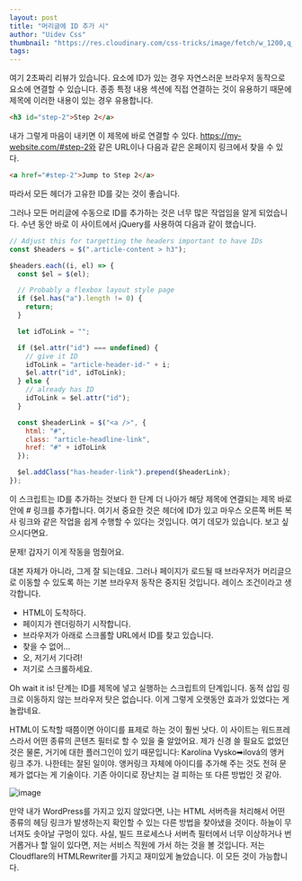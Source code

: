 ```yaml
---
layout: post
title: "머리글에 ID 추가 시"
author: "Uidev Css"
thumbnail: "https://res.cloudinary.com/css-tricks/image/fetch/w_1200,q_auto,f_auto/https://css-tricks.com/wp-content/uploads/2020/06/hashes-pattern.png"
tags: 
---
```



여기 2초짜리 리뷰가 있습니다. 요소에 ID가 있는 경우 자연스러운 브라우저 동작으로 요소에 연결할 수 있습니다. 종종 특정 내용 섹션에 직접 연결하는 것이 유용하기 때문에 제목에 이러한 내용이 있는 경우 유용합니다.

```html
<h3 id="step-2">Step 2</a>
```

내가 그렇게 마음이 내키면 이 제목에 바로 연결할 수 있다. https://my-website.com/#step-2와 같은 URL이나 다음과 같은 온페이지 링크에서 찾을 수 있다.

```html
<a href="#step-2">Jump to Step 2</a>
```

따라서 모든 헤더가 고유한 ID를 갖는 것이 좋습니다.

그러나 모든 머리글에 수동으로 ID를 추가하는 것은 너무 많은 작업임을 알게 되었습니다. 수년 동안 바로 이 사이트에서 jQuery를 사용하여 다음과 같이 했습니다.

```js
// Adjust this for targetting the headers important to have IDs
const $headers = $(".article-content > h3");

$headers.each((i, el) => {
  const $el = $(el);

  // Probably a flexbox layout style page
  if ($el.has("a").length != 0) {
    return;
  }

  let idToLink = "";

  if ($el.attr("id") === undefined) {
    // give it ID
    idToLink = "article-header-id-" + i;
    $el.attr("id", idToLink);
  } else {
    // already has ID
    idToLink = $el.attr("id");
  }

  const $headerLink = $("<a />", {
    html: "#",
    class: "article-headline-link",
    href: "#" + idToLink
  });

  $el.addClass("has-header-link").prepend($headerLink);
});
```

이 스크립트는 ID를 추가하는 것보다 한 단계 더 나아가 해당 제목에 연결되는 제목 바로 안에 # 링크를 추가합니다. 여기서 중요한 것은 헤더에 ID가 있고 마우스 오른쪽 버튼 복사 링크와 같은 작업을 쉽게 수행할 수 있다는 것입니다. 여기 데모가 있습니다. 보고 싶으시다면요.

문제! 갑자기 이게 작동을 멈췄어요.

대본 자체가 아니라, 그게 잘 되는데요. 그러나 페이지가 로드될 때 브라우저가 머리글으로 이동할 수 있도록 하는 기본 브라우저 동작은 중지된 것입니다. 레이스 조건이라고 생각합니다.

- HTML이 도착하다.
- 페이지가 렌더링하기 시작합니다.
- 브라우저가 아래로 스크롤할 URL에서 ID를 찾고 있습니다.
- 찾을 수 없어...
- 오, 저기서 기다려!
- 저기로 스크롤하세요.

Oh wait it is! 단계는 ID를 제목에 넣고 실행하는 스크립트의 단계입니다. 동적 삽입 링크로 이동하지 않는 브라우저 탓은 없습니다. 이게 그렇게 오랫동안 효과가 있었다는 게 놀랍네요.

HTML이 도착할 때쯤이면 아이디를 표제로 하는 것이 훨씬 낫다. 이 사이트는 워드프레스라서 어떤 종류의 콘텐츠 필터로 할 수 있을 줄 알았어요. 제가 신경 쓸 필요도 없었던 것은 물론, 거기에 대한 플러그인이 있기 때문입니다: Karolína Vysko➡ilová의 앵커 링크 추가. 나한테는 잘된 일이야. 앵커링크 자체에 아이디를 추가해 주는 것도 전혀 문제가 없다는 게 기술이다. 기존 아이디로 장난치는 걸 피하는 또 다른 방법인 것 같아.

![image](https://i0.wp.com/css-tricks.com/wp-content/uploads/2020/06/Screen-Shot-2020-06-11-at-10.50.01-AM.png?fit=1016%2C1024&ssl=1)

만약 내가 WordPress를 가지고 있지 않았다면, 나는 HTML 서버측을 처리해서 어떤 종류의 헤딩 링크가 발생하는지 확인할 수 있는 다른 방법을 찾아냈을 것이다. 하늘이 무너져도 솟아날 구멍이 있다. 사실, 빌드 프로세스나 서버측 필터에서 너무 이상하거나 번거롭거나 할 일이 있다면, 저는 서비스 직원에 가서 하는 것을 볼 것입니다. 저는 Cloudflare의 HTMLRewriter를 가지고 재미있게 놀았습니다. 이 모든 것이 가능합니다.